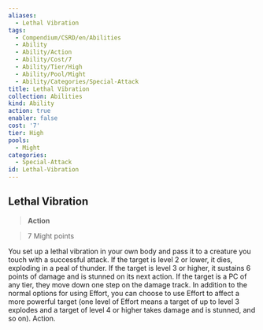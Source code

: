 ```yaml
---
aliases:
  - Lethal Vibration
tags:
  - Compendium/CSRD/en/Abilities
  - Ability
  - Ability/Action
  - Ability/Cost/7
  - Ability/Tier/High
  - Ability/Pool/Might
  - Ability/Categories/Special-Attack
title: Lethal Vibration
collection: Abilities
kind: Ability
action: true
enabler: false
cost: '7'
tier: High
pools:
  - Might
categories:
  - Special-Attack
id: Lethal-Vibration
---
```

## Lethal Vibration    
>**Action**    
>7 Might points  
    
You set up a lethal vibration in your own body and pass it to a creature you touch with a successful attack. If the target is level 2 or lower, it dies, exploding in a peal of thunder. If the target is level 3 or higher, it sustains 6 points of damage and is stunned on its next action. If the target is a PC of any tier, they move down one step on the damage track. In addition to the normal options for using Effort, you can choose to use Effort to affect a more powerful target (one level of Effort means a target of up to level 3 explodes and a target of level 4 or higher takes damage and is stunned, and so on). Action.
